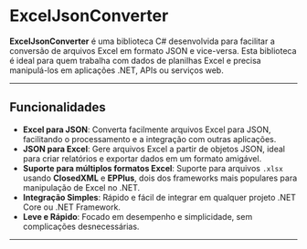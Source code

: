 # ExcelJsonConverter

**ExcelJsonConverter** é uma biblioteca C# desenvolvida para facilitar a conversão de arquivos Excel em formato JSON e vice-versa. Esta biblioteca é ideal para quem trabalha com dados de planilhas Excel e precisa manipulá-los em aplicações .NET, APIs ou serviços web.

---

## Funcionalidades

- **Excel para JSON**: Converta facilmente arquivos Excel para JSON, facilitando o processamento e a integração com outras aplicações.
- **JSON para Excel**: Gere arquivos Excel a partir de objetos JSON, ideal para criar relatórios e exportar dados em um formato amigável.
- **Suporte para múltiplos formatos Excel**: Suporte para arquivos `.xlsx` usando **ClosedXML** e **EPPlus**, dois dos frameworks mais populares para manipulação de Excel no .NET.
- **Integração Simples**: Rápido e fácil de integrar em qualquer projeto .NET Core ou .NET Framework.
- **Leve e Rápido**: Focado em desempenho e simplicidade, sem complicações desnecessárias.

---
